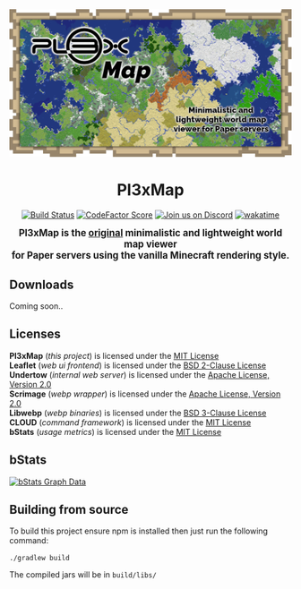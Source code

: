 <div align="center">
<img src="https://raw.githubusercontent.com/BillyGalbreath/Pl3xMap/v2/webmap/public/images/og.png" alt="Pl3xMap">

# Pl3xMap

[![Build Status](https://img.shields.io/github/workflow/status/BillyGalbreath/Pl3xMap/Build?event=push&logo=github)](https://github.com/BillyGalbreath/Pl3xMap/releases)
[![CodeFactor Score](https://www.codefactor.io/repository/github/BillyGalbreath/Pl3xMap/badge)](https://www.codefactor.io/repository/github/BillyGalbreath/Pl3xMap)
[![Join us on Discord](https://img.shields.io/discord/944144133054931025.svg?label=&logo=discord&logoColor=ffffff&color=7389D8&labelColor=6A7EC2)](https://discord.gg/nhGzEkwXQX)
[![wakatime](https://wakatime.com/badge/github/BillyGalbreath/Pl3xMap.svg)](https://wakatime.com/badge/github/BillyGalbreath/Pl3xMap)

<big><b>Pl3xMap is the <u>original</u> minimalistic and lightweight world map viewer  
for Paper servers using the vanilla Minecraft rendering style.</b></big>

</div>

## Downloads

Coming soon..

## Licenses

**Pl3xMap** (_this project_) is licensed under the [MIT License](https://github.com/BillyGalbreath/Pl3xMap/blob/v2/LICENSE)  
**Leaflet** (_web ui frontend_) is licensed under the [BSD 2-Clause License](https://github.com/Leaflet/Leaflet/blob/master/LICENSE)  
**Undertow** (_internal web server_) is licensed under the [Apache License, Version 2.0](https://github.com/undertow-io/undertow/blob/master/LICENSE.txt)  
**Scrimage** (_webp wrapper_) is licensed under the [Apache License, Version 2.0](https://github.com/sksamuel/scrimage/blob/master/LICENSE)  
**Libwebp** (_webp binaries_) is licensed under the [BSD 3-Clause License](https://www.webmproject.org/license/software/)  
**CLOUD** (_command framework_) is licensed under the [MIT License](https://github.com/Incendo/cloud/blob/master/LICENSE)  
**bStats** (_usage metrics_) is licensed under the [MIT License](https://github.com/Bastian/bStats-Metrics/blob/master/LICENSE)

## bStats

[![bStats Graph Data](https://bstats.org/signatures/bukkit/Pl3xMap.svg)](https://bstats.org/plugin/bukkit/Pl3xMap/10133)

## Building from source

To build this project ensure npm is installed then just run the following command:

```
./gradlew build
```

The compiled jars will be in `build/libs/`
